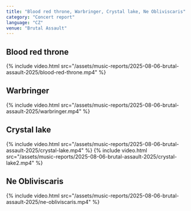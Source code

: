 ```yaml
---
title: "Blood red throne, Warbringer, Crystal lake, Ne Obliviscaris"
category: "Concert report"
language: "CZ"
venue: "Brutal Assault"
---
```


## Blood red throne
{% include video.html src="/assets/music-reports/2025-08-06-brutal-assault-2025/blood-red-throne.mp4" %}

## Warbringer
{% include video.html src="/assets/music-reports/2025-08-06-brutal-assault-2025/warbringer.mp4" %}

## Crystal lake
{% include video.html src="/assets/music-reports/2025-08-06-brutal-assault-2025/crystal-lake.mp4" %}
{% include video.html src="/assets/music-reports/2025-08-06-brutal-assault-2025/crystal-lake2.mp4" %}

## Ne Obliviscaris
{% include video.html src="/assets/music-reports/2025-08-06-brutal-assault-2025/ne-obliviscaris.mp4" %}

